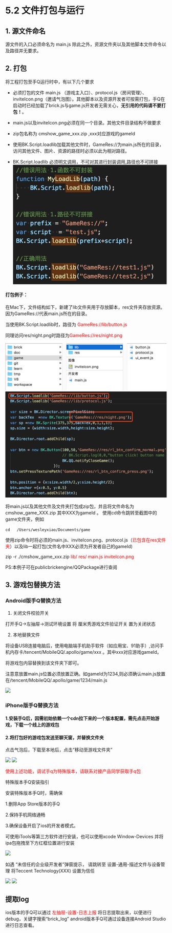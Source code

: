 # 5.2 文件打包与运行

## 1. 源文件命名
源文件的入口必须命名为 main.js  除此之外，资源文件夹以及其他脚本文件命令以及路径并无要求。
## 2. 打包
将工程打包至手Q运行时中，有以下几个要求

* 必须打包的文件 main.js （游戏主入口）、protocol.js（房间管理）、inviteIcon.png（邀请气泡图）。其他脚本以及资源开发者可按需打包，手Q在启动时已经加载了brick.js与game.js开发者无需关心，**无引用的代码请不要打包！**。

* main.js以及inviteIcon.png必须在同一个目录。其他文件目录结构不做要求

* zip包名称为 cmshow_game_xxx.zip  ,xxx对应游戏的gameId

* 使用BK.Script.loadlib加载其他文件时，GameRes://为main.js所在的目录，访问其他文件、图片、资源的路径时必须以此为相对路径。
* BK.Script.loadlib 必须明文调用，不可对其进行封装调用,路径也不可拼接	![](./img/loadlib.png)


#### 打包例子：
在Mac下，文件结构如下，新建了lib文件夹用于存放脚本，res文件夹存放资源。
因为GameRes://代表main.js所在的目录。

当使用BK.Script.loadlib时，路径为<font color=#ff0000> GameRes://lib/button.js</font>

同理访问res/night.png时路径为<font color=#ff0000>GameRes://res/night.png </font>

![](./img/example1.png)
![](./img/example2.png)

将main.js以及其他文件及文件夹打包成zip包，并且将文件命名为 cmshow_game_XXX.zip 其中XXX为gameId 。
使用cd命令跳转至截图中的game文件夹，例如

  ```cd   /Users/wesleyxiao/Documents/game ```
  
使用zip命令时将必须的main.js、inviteIcon.png、protocol.js（<font color=#ff0000>已包含在res文件夹</font>）以及lib一起打包(文件名中XXX必须为开发者自己的gameId)

  zip -r ./cmshow_game_xxx.zip <font color=#ff0000> lib/ res/ main.js inviteIcon.png</font>

PS:本例子可在publicbrickengine/QQPackage进行查阅

## 3. 游戏包替换方法

### Android版手Q替换方法
1. 关闭文件校验开关
  
  打开手Q->左抽屉->测试环境设置 将 厘米秀游戏文件验证开关 置为关闭状态
  
2. 本地替换文件

将设备USB连接电脑后，使用电脑端手机助手软件（如应用宝、91助手）,访问手机内存卡/tencent/MobileQQ/.apollo/game/xxx 。其中xxx对应游戏gameId。

将游戏包内容替换到该文件夹下即可。

注意意放置main.js位置必须放置正确。如gameId为1234,则必须确认main.js放置在/tencent/MobileQQ/.apollo/game/1234/main.js

![](./img/android_package.png)

### iPhone版手Q替换方法 
#### 1.安装手Q后，因需初始依赖一个cdn拉下来的一个版本配置，需先点击开始游戏，下载一个线上的游戏包
#### 2.将打包好的游戏包发送至聊天窗，并替换文件夹
点击气泡后，下载至本地后，点击“移动至游戏文件夹”

![](./img/mqq1.png)
![](./img/mqq2.png)

<font color=#ff0000>使用上述功能，调试手q为特殊版本，请联系对接产品同学获取手q包</font>

特殊版本手Q安装指引

安装特殊版本手Q时，需确保

1.删除App Store版本的手Q

2.保持手机网络通畅

3.确保设备开启了ios的开发者模式。


可使用iTools等第三方软件进行安装，也可以使用xcode Window-Devices 并将ipa包拖拽至下方红框位置进行安装

![](./img/installmqq1.png)

如遇 “未信任的企业级开发者”弹窗提示，
 请跳转至 设置-通用-描述文件与设备管理   将Teccent Technology(XXX) 设置为信任

![](./img/installmqq2.png)
![](./img/installmqq3.png)



## 提取log
ios版本的手Q可以通过 <font color=#ff0000>左抽屉-设置-日志上报</font> 将日志提取出来，以便进行debug，关键字搜索“brick_log”
android版本手Q可通过设备连接Android Studio 进行日志查看。
